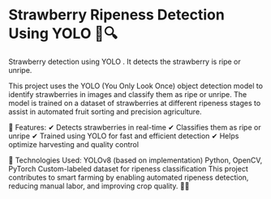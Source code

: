 # Strawberry Ripeness Detection Using YOLO 🍓🔍
Strawberry detection using YOLO . It detects the strawberry is ripe or unripe.

This project uses the YOLO (You Only Look Once) object detection model to identify strawberries in images and classify them as ripe or unripe. The model is trained on a dataset of strawberries at different ripeness stages to assist in automated fruit sorting and precision agriculture.

🔹 Features:
✔ Detects strawberries in real-time
✔ Classifies them as ripe or unripe
✔ Trained using YOLO for fast and efficient detection
✔ Helps optimize harvesting and quality control

🔹 Technologies Used:
YOLOv8 (based on implementation)
Python, OpenCV, PyTorch
Custom-labeled dataset for ripeness classification
This project contributes to smart farming by enabling automated ripeness detection, reducing manual labor, and improving crop quality. 🌱🚜
